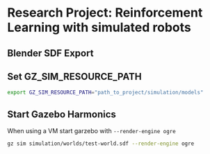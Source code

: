 # Research Project: Reinforcement Learning with simulated robots

## Blender SDF Export

## Set GZ_SIM_RESOURCE_PATH

```bash
export GZ_SIM_RESOURCE_PATH="path_to_project/simulation/models"
```

## Start Gazebo Harmonics

When using a VM start garzebo with `--render-engine ogre`

```bash
gz sim simulation/worlds/test-world.sdf --render-engine ogre
```